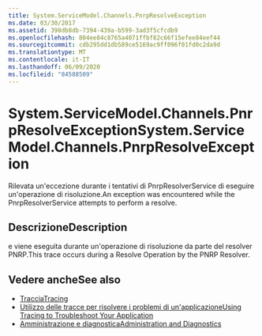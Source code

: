 ```yaml
---
title: System.ServiceModel.Channels.PnrpResolveException
ms.date: 03/30/2017
ms.assetid: 398db8db-7394-439a-b599-3ad3f5cfcdb9
ms.openlocfilehash: 804ee84c8765a4071ffbf82c66f15efee84eef44
ms.sourcegitcommit: cdb295dd1db589ce5169ac9ff096f01fd0c2da9d
ms.translationtype: MT
ms.contentlocale: it-IT
ms.lasthandoff: 06/09/2020
ms.locfileid: "84588509"
---
```

# <a name="systemservicemodelchannelspnrpresolveexception"></a><span data-ttu-id="770e0-102">System.ServiceModel.Channels.PnrpResolveException</span><span class="sxs-lookup"><span data-stu-id="770e0-102">System.ServiceModel.Channels.PnrpResolveException</span></span>
<span data-ttu-id="770e0-103">Rilevata un'eccezione durante i tentativi di PnrpResolverService di eseguire un'operazione di risoluzione.</span><span class="sxs-lookup"><span data-stu-id="770e0-103">An exception was encountered while the PnrpResolverService attempts to perform a resolve.</span></span>  
  
## <a name="description"></a><span data-ttu-id="770e0-104">Descrizione</span><span class="sxs-lookup"><span data-stu-id="770e0-104">Description</span></span>  
 <span data-ttu-id="770e0-105">e viene eseguita durante un'operazione di risoluzione da parte del resolver PNRP.</span><span class="sxs-lookup"><span data-stu-id="770e0-105">This trace occurs during a Resolve Operation by the PNRP Resolver.</span></span>  
  
## <a name="see-also"></a><span data-ttu-id="770e0-106">Vedere anche</span><span class="sxs-lookup"><span data-stu-id="770e0-106">See also</span></span>

- [<span data-ttu-id="770e0-107">Traccia</span><span class="sxs-lookup"><span data-stu-id="770e0-107">Tracing</span></span>](index.md)
- [<span data-ttu-id="770e0-108">Utilizzo delle tracce per risolvere i problemi di un'applicazione</span><span class="sxs-lookup"><span data-stu-id="770e0-108">Using Tracing to Troubleshoot Your Application</span></span>](using-tracing-to-troubleshoot-your-application.md)
- [<span data-ttu-id="770e0-109">Amministrazione e diagnostica</span><span class="sxs-lookup"><span data-stu-id="770e0-109">Administration and Diagnostics</span></span>](../index.md)
